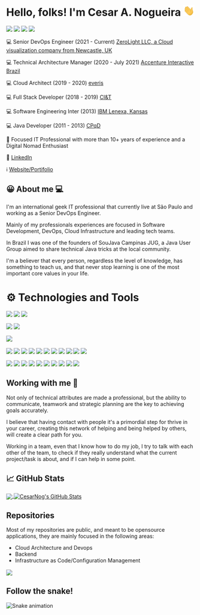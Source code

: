 # Hello, folks! I'm Cesar A. Nogueira <img src="https://raw.githubusercontent.com/CesarNog/CesarNog/master/wave.gif" width="30px">

 <a href="https://www.linkedin.com/in/cesarnog" target="_blank"><img src="https://img.shields.io/badge/-LinkedIn-%230077B5?style=for-the-badge&logo=linkedin&logoColor=white" target="_blank"></a> 
  <a href = "mailto:cesarnogueira1210@gmail.com"><img src="https://img.shields.io/badge/-Gmail-%23333?style=for-the-badge&logo=gmail&logoColor=white" target="_blank"></a>
  <a href="https://www.youtube.com/channel/UCnPa0cXcYnUaQLbygfPXbaA" target="_blank"><img src="https://img.shields.io/badge/YouTube-FF0000?style=for-the-badge&logo=youtube&logoColor=white" target="_blank"></a>
  <a href="https://instagram.com/cesarnogcps" target="_blank"><img src="https://img.shields.io/badge/-Instagram-%23E4405F?style=for-the-badge&logo=instagram&logoColor=white" target="_blank"></a>
 
 
 

💻 Senior DevOps Engineer (2021 - Current) [ZeroLight LLC, a Cloud visualization company from Newcastle, UK](https://www.zerolight.com) 

💻 Technical Architecture Manager (2020 - July 2021) [Accenture Interactive Brazil](https://www.accenture.com/br-pt/about/accenture-interactive-index) 

💻 Cloud Architect (2019 - 2020) [everis](https://everis.com/)

💻 Full Stack Developer (2018 - 2019) [CI&T](https://ciandt.com/)

💻 Software Engineering Inter (2013) [IBM Lenexa, Kansas](https://ibm.com/)

💻 Java Developer (2011 - 2013) [CPqD](https://cpqd.com/)

🚀 Focused IT Professional with more than 10+ years of experience and a Digital Nomad Enthusiast

💬 [LinkedIn](https://www.linkedin.com/in/cesarnog/) 

ℹ️ [Website/Portifolio](https://cesarnogueira.tech) 

## 😀 About me 💻

I'm an international geek IT professional that currently live at São Paulo and working as a Senior DevOps Engineer. 

Mainly of my professionals experiences are focused in Software Development, DevOps, Cloud Infrastructure and leading tech teams. 

In Brazil I was one of the founders of SouJava Campinas JUG, a Java User Group aimed to share technical Java tricks at the local community.

I'm a believer that every person, regardless the level of knowledge, has something to teach us, and that never stop learning is one of the most important core values in your life.

# ⚙️ Technologies and Tools

![](https://img.shields.io/badge/Cloud-GCP-informational?style=flat&logo=gcp&logoColor=white&color=2bbc8a)
![](https://img.shields.io/badge/Cloud-AWS-informational?style=flat&logo=aws&logoColor=white&color=2bbc8a)
![](https://img.shields.io/badge/Cloud-Azure-informational?style=flat&logo=Azure&logoColor=white&color=2bbc8a)

![](https://img.shields.io/badge/Tools-Docker-informational?style=flat&logo=docker&logoColor=white&color=2bbc8a)
![](https://img.shields.io/badge/Tools-Kubernetes-informational?style=flat&logo=Kubernetes&logoColor=white&color=2bbc8a)

![](https://img.shields.io/badge/OS-Linux-informational?style=flat&logo=linux&logoColor=white&color=2bbc8a)

![](https://img.shields.io/badge/Code-Java-informational?style=flat&logo=java&logoColor=white&color=2bbc8a)
![](https://img.shields.io/badge/Code-Python-informational?style=flat&logo=python&logoColor=white&color=2bbc8a)
![](https://img.shields.io/badge/Code-Javascript-informational?style=flat&logo=javascript&logoColor=white&color=2bbc8a)
![](https://img.shields.io/badge/Code-Typescript-informational?style=flat&logo=typescript&logoColor=white&color=2bbc8a)
![](https://img.shields.io/badge/Code-Golang-informational?style=flat&logo=go&logoColor=white&color=2bbc8a)
![](https://img.shields.io/badge/Code-Spring-informational?style=flat&logo=spring&logoColor=white&color=2bbc8a)
![](https://img.shields.io/badge/Code-React-informational?style=flat&logo=react&logoColor=white&color=2bbc8a)
![](https://img.shields.io/badge/Code-Angular-informational?style=flat&logo=angular&logoColor=white&color=2bbc8a)
![](https://img.shields.io/badge/Code-Android-informational?style=flat&logo=android&logoColor=white&color=2bbc8a)
![](https://img.shields.io/badge/Code-SQL-informational?style=flat&logo=sql&logoColor=white&color=2bbc8a)
![](https://img.shields.io/badge/Shell-Bash-informational?style=flat&logo=bash&logoColor=white&color=2bbc8a)

![](https://img.shields.io/badge/Tools-Nginx-informational?style=flat&logo=nginx&logoColor=white&color=2bbc8a)
![](https://img.shields.io/badge/Tools-Jenkins-informational?style=flat&logo=jenkins&logoColor=white&color=2bbc8a)
![](https://img.shields.io/badge/Code-Terraform-informational?style=flat&logo=terraform&logoColor=white&color=2bbc8a)
![](https://img.shields.io/badge/Code-Puppet-informational?style=flat&logo=puppet&logoColor=white&color=2bbc8a)
![](https://img.shields.io/badge/Code-Ansible-informational?style=flat&logo=ansible&logoColor=white&color=2bbc8a)
![](https://img.shields.io/badge/Code-Chef-informational?style=flat&logo=chef&logoColor=white&color=2bbc8a)
![](https://img.shields.io/badge/Tools-Consul-informational?style=flat&logo=consul&logoColor=white&color=2bbc8a)
![](https://img.shields.io/badge/Crypto-Blockchain-informational?style=flat&logo=blockchain&logoColor=white&color=2bbc8a)
![](https://img.shields.io/badge/Crypto-Ethereum-informational?style=flat&logo=ethereum&logoColor=white&color=2bbc8a)
![](https://img.shields.io/badge/Crypto-ERC20-informational?style=flat&logo=ethereum&logoColor=white&color=2bbc8a)

## Working with me 🤙

Not only of technical attributes are made a professional, but the ability to communicate, teamwork and strategic planning are the key to achieving goals accurately. 

I believe that having contact with people it's a primordial step for thrive in your
career, creating this network of helping and being helped by others, will create a clear path for you.

Working in a team, even that I know how to do my job, I try to talk with each other of the team, to check
if they really understand what the current project/task is about, and if I can help in some point.

## &#x1f4c8; GitHub Stats

<a href="https://github.com/CesarNog/CesarNog">
  <img align="center" src="https://github-readme-stats.vercel.app/api/top-langs/?username=CesarNog&title_color=ffffff&text_color=c9cacc&icon_color=2bbc8a&bg_color=1d1f21&langs_count=3" />
</a>
<a href="https://github.com/CesarNog/CesarNog">
  <img align="center" src="https://github-readme-stats.vercel.app/api?username=CesarNog&show_icons=true&line_height=27&count_private=true&title_color=ffffff&text_color=c9cacc&icon_color=2bbc8a&bg_color=1d1f21" alt="CesarNog's GitHub Stats" />
</a>

## Repositories

Most of my repositories are public, and meant to be opensource applications, they are mainly focused in the following areas:
- Cloud Architecture and Devops
- Backend
- Infrastructure as Code/Configuration Management

<img align="center" src="https://github-readme-stats.vercel.app/api/top-langs/?username=cesarnog&theme=dark" />

## Follow the snake!
![Snake animation](https://github.com/CesarNog/CesarNog/blob/output/github-contribution-grid-snake.svg)

<!--
**CesarNog/CesarNog** is a ✨ _special_ ✨ repository because its `README.md` (this file) appears on your GitHub profile.
